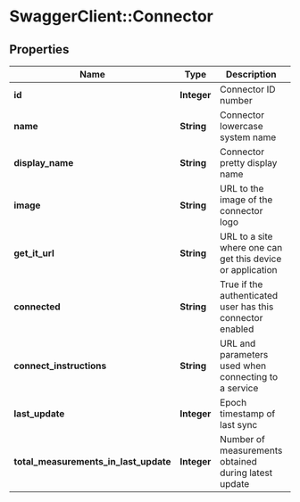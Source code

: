 # SwaggerClient::Connector

## Properties
Name | Type | Description | Notes
------------ | ------------- | ------------- | -------------
**id** | **Integer** | Connector ID number | 
**name** | **String** | Connector lowercase system name | 
**display_name** | **String** | Connector pretty display name | 
**image** | **String** | URL to the image of the connector logo | 
**get_it_url** | **String** | URL to a site where one can get this device or application | 
**connected** | **String** | True if the authenticated user has this connector enabled | 
**connect_instructions** | **String** | URL and parameters used when connecting to a service | 
**last_update** | **Integer** | Epoch timestamp of last sync | 
**total_measurements_in_last_update** | **Integer** | Number of measurements obtained during latest update | 


